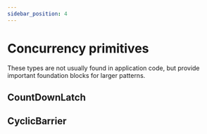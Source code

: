 ```yaml
---
sidebar_position: 4
---
```


# Concurrency primitives

These types are not usually found in application code, but provide important
foundation blocks for larger patterns.

## CountDownLatch

## CyclicBarrier
